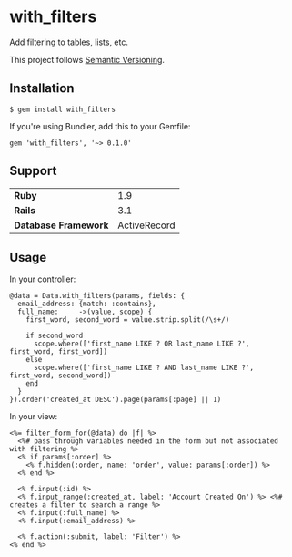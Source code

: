 # with_filters

Add filtering to tables, lists, etc.

This project follows [Semantic Versioning](http://semver.org/).

## Installation

    $ gem install with_filters

If you're using Bundler, add this to your Gemfile:

    gem 'with_filters', '~> 0.1.0'

## Support

<table>
  <tr>
    <td><strong>Ruby</strong></td>
    <td>1.9</td>
  </tr>
  <tr>
    <td><strong>Rails</strong></td>
    <td>3.1</td>
  </tr>
  <tr>
    <td><strong>Database Framework</strong></td>
    <td>ActiveRecord</td>
  </tr>
</table>

## Usage

In your controller:

    @data = Data.with_filters(params, fields: {
      email_address: {match: :contains},
      full_name:     ->(value, scope) {
        first_word, second_word = value.strip.split(/\s+/)

        if second_word
          scope.where(['first_name LIKE ? OR last_name LIKE ?', first_word, first_word])
        else
          scope.where(['first_name LIKE ? AND last_name LIKE ?', first_word, second_word])
        end
      }
    }).order('created_at DESC').page(params[:page] || 1)

In your view:

    <%= filter_form_for(@data) do |f| %>
      <%# pass through variables needed in the form but not associated with filtering %>
      <% if params[:order] %>
        <% f.hidden(:order, name: 'order', value: params[:order]) %>
      <% end %>

      <% f.input(:id) %>
      <% f.input_range(:created_at, label: 'Account Created On') %> <%# creates a filter to search a range %>
      <% f.input(:full_name) %>
      <% f.input(:email_address) %>

      <% f.action(:submit, label: 'Filter') %>
    <% end %>
